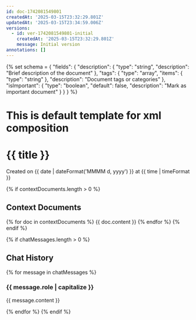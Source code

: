 ```yaml
---
id: doc-1742081549801
createdAt: '2025-03-15T23:32:29.801Z'
updatedAt: '2025-03-15T23:34:59.006Z'
versions:
  - id: ver-1742081549801-initial
    createdAt: '2025-03-15T23:32:29.801Z'
    message: Initial version
annotations: []
---
```

{% set schema = {
  "fields": {
    "description": {
      "type": "string",
      "description": "Brief description of the document"
    },
    "tags": {
      "type": "array",
      "items": {
        "type": "string"
      },
      "description": "Document tags or categories"
    },
    "isImportant": {
      "type": "boolean",
      "default": false,
      "description": "Mark as important document"
    }
  }
} %}

# This is default template for xml composition

# {{ title }}

Created on {{ date | dateFormat('MMMM d, yyyy') }} at {{ time | timeFormat }}

{% if contextDocuments.length > 0 %}
## Context Documents

{% for doc in contextDocuments %}
<content title="{{ doc.name }}">
 {{ doc.content }}
</content>
{% endfor %}
{% endif %}

{% if chatMessages.length > 0 %}
## Chat History

{% for message in chatMessages %}
### {{ message.role | capitalize }}

<message>
{{ message.content }}
</message>

{% endfor %}
{% endif %}

